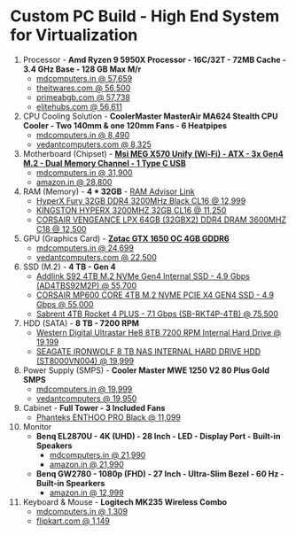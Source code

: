# Custom PC Build - High End System for Virtualization
1. Processor - **Amd Ryzen 9 5950X Processor - 16C/32T - 72MB Cache - 3.4 GHz Base - 128 GB Max M/r**
   + [mdcomputers.in @ 57,659](https://mdcomputers.in/amd-ryzen-9-5950x-100-100000059wof.html)
   + [theitwares.com @ 56,500](https://www.theitwares.com/amd-ryzen-9-5950x-16-core-3-4-ghz-socket-am4-105w-desktop-processor-100-100000059wof.html?gclid=Cj0KCQiAt8WOBhDbARIsANQLp96wXFHZunmEg1EsSXCCXYrRLojbyX_l9tR5xUUkPiPRk49LYt94bH8aAvSbEALw_wcB)
   + [primeabgb.com @ 57,738](https://www.primeabgb.com/online-price-reviews-india/amd-ryzen-9-5950x-desktop-processor-16-cores-32-threads-3-4ghz/)
   + [elitehubs.com @ 56,611](https://elitehubs.com/amd-ryzen-9-5950x-processor/)
2. CPU Cooling Solution - **CoolerMaster MasterAir MA624 Stealth CPU Cooler - Two 140mm & one 120mm Fans - 6 Heatpipes**
   + [mdcomputers.in @ 8,490](https://mdcomputers.in/cooler-master-masterair-ma624-stealth-mam-d6ps-314pk-r1.html)
   + [vedantcomputers.com @ 8,325](https://www.vedantcomputers.com/index.php?route=product/product&product_id=4754&gclid=Cj0KCQiAt8WOBhDbARIsANQLp94w0YlUM5CHbaoY0U0dCTf_yaPTfKDV0GziiEMfmz36lgl3maaRVAcaAgG0EALw_wcB)
3. Motherboard (Chipset) - **[Msi MEG X570 Unify (Wi-Fi) - ATX - 3x Gen4 M.2 - Dual Memory Channel - 1 Type C USB](https://www.msi.com/Motherboard/MEG-X570-UNIFY)**
   + [mdcomputers.in @ 31,900](https://mdcomputers.in/msi-meg-x570-unify.html)
   + [amazon.in @ 28,800](https://www.amazon.in/MSI-Gaming-Motherboard-Shield-Xpnader-Z/dp/B07YWF1G9S)
4. RAM (Memory) - **4 * 32GB** - [RAM Advisor Link](https://www.crucial.com/store/advisor)
   + [HyperX Fury 32GB DDR4 3200MHz Black CL16 @ 12,999](https://mdcomputers.in/hyperx-fury-32gb-ddr4-3200mhz-black-hx432c16fb3-32.html)
   + [KINGSTON HYPERX 3200MHZ 32GB CL16 @ 11,250](https://www.vishalperipherals.in/gaming-devices/hyperx-fury-hx432c16fb3-32-32gb-ddr4-3200mhz)
   + [CORSAIR VENGEANCE LPX 64GB (32GBX2) DDR4 DRAM 3600MHZ C18 @ 12,500](https://www.vedantcomputers.com/corsair-vengeance-lpx-64gb-32gbx2-ddr4-dram-3600mhz-c18-memory-kit-black?gclid=Cj0KCQiA_c-OBhDFARIsAIFg3exyABy-4Cn93JoqwFUA6vxaQw3PjNWaNsivPDidNR2w__GRpOiBpyUaAvIPEALw_wcB)
5. GPU (Graphics Card) - **[Zotac GTX 1650 OC 4GB GDDR6](https://www.zotac.com/us/product/graphics_card/zotac-gaming-geforce-gtx-1650-oc-gddr6)**
   + [mdcomputers.in @ 24,699](https://mdcomputers.in/zotac-gtx-1650-oc-4gb-gddr6-zt-t16520f-10l.html)
   + [vedantcomputers.com @ 22,500](https://www.vedantcomputers.com/zotac-gaming-geforce-gtx-1650-oc-4gb-gddr6)
6. SSD (M.2) - **4 TB - Gen 4**
   + [Addlink S92 4TB M.2 NVMe Gen4 Internal SSD - 4.9 Gbps (AD4TBS92M2P) @ 55,700](https://mdcomputers.in/addlink-s92-4tb-m.2-nvme-gen4-ad4tbs92m2p.html)
   + [CORSAIR MP600 CORE 4TB M.2 NVME PCIE X4 GEN4 SSD - 4.9 Gbps @ 55,000](https://www.vishalperipherals.in/corsair-mp600-core-4tb-m-2-nvme-pcie-x4-gen4-ssd)
   + [Sabrent 4TB Rocket 4 PLUS - 7.1 Gbps (SB-RKT4P-4TB) @ 75,500](https://www.primeabgb.com/online-price-reviews-india/sabrent-4tb-rocket-4-plus-nvme-4-0-gen4-pcie-m-2-internal-ssd-sb-rkt4p-4tb/)
8. HDD (SATA) - **8 TB - 7200 RPM**
   + [Western Digital Ultrastar He8 8TB 7200 RPM Internal Hard Drive @ 19,199](https://mdcomputers.in/western-digital-ultrastar-he8-huh728080ale604.html?search=8tb)
   + [SEAGATE IRONWOLF 8 TB NAS INTERNAL HARD DRIVE HDD (ST8000VN004) @ 19,999](https://www.amazon.in/dp/B07SZVVBBK/)
9. Power Supply (SMPS) - **Cooler Master MWE 1250 V2 80 Plus Gold SMPS**
   + [mdcomputers.in @ 19,999](https://mdcomputers.in/cooler-master-mwe-v2-1250-watt-80-plus-gold-mpe-c501-afcag-in.html)
   + [vedantcomputers @ 19,950](https://www.vedantcomputers.com/index.php?route=product/product&product_id=4620)
10. Cabinet - **Full Tower - 3 Included Fans**
    + [Phanteks ENTHOO PRO Black @ 11,099](https://mdcomputers.in/phanteks-enthoo-pro-black-ph-es614ptg-bk.html)
12. Monitor
    + **Benq EL2870U - 4K (UHD) - 28 Inch - LED - Display Port - Built-in Speakers**
      + [mdcomputers.in @ 21,990](https://mdcomputers.in/benq-28-inch-amd-freesync-hdr-el2870u.html)
      + [amazon.in @ 21,990](https://www.amazon.in/BenQ-EL2870U-Response-Brightness-Intelligence/dp/B079HV1TDC)
    + **Benq GW2780 - 1080p (FHD) - 27 Inch - Ultra-Slim Bezel - 60 Hz - Built-in Spearkers**
      + [amazon.in @ 12,999](https://www.amazon.in/dp/B073NTCT4R?ref_=pe_3025041_270609711_E_301_dt_1&th=1)
13. Keyboard & Mouse - **Logitech MK235 Wireless Combo**
    + [mdcomputers.in @ 1,309](https://mdcomputers.in/logitech-mk235-920-007939.html)
    + [flipkart.com @ 1,149](https://www.flipkart.com/logitech-mk235-mouse-wireless-laptop-keyboard/p/itmehsezafvbvtnv)
